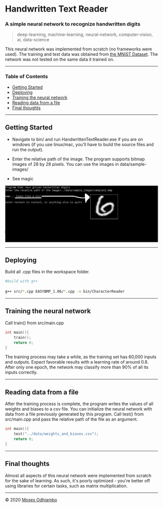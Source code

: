 # Handwritten Text Reader

### A simple neural network to recognize handwritten digits

> deep-learning, machine-learning, neural-network, computer-vision, ai, data-science

This neural network was implemented from scratch (no frameworks were used). The training and test data was obtained from [the MNIST Dataset](http://yann.lecun.com/exdb/mnist/). The network was not tested on the same data it trained on.

---
### Table of Contents

- [Getting Started](#getting-started)
- [Deploying](#deploying)
- [Training the neural network](#training-the-neural-network)
- [Reading data from a file](#reading-data-from-a-file)
- [Final thoughts](#final-thoughts)

---

<a name="getting-started"></a>
## Getting Started

- Navigate to bin/ and run HandwrittenTextReader.exe if you are on windows (if you use linux/mac, you'll have to build the source files and run the output).

- Enter the relative path of the image. The program supports bitmap images of 28 by 28 pixels. You can use the images in data/sample-images/

- See magic

![Screenshot](./screenshots/screenshot.jpg?raw=true "Screenshot")

---

<a name="deploying"></a>
## Deploying

Build all .cpp files in the workspace folder. 
```bash
#build with g++

g++ src/*.cpp EASYBMP_1.06/*.cpp -o bin/CharacterReader
```

---

<a name="training-the-neural-network"></a>
## Training the neural network

Call train() from src/main.cpp
```C++
int main(){
    train();
    return 0;
}
```
The training process may take a while, as the training set has 60,000 inputs and outputs. Expect favorable results with a learning rate of around 0.8. After only one epoch, the network may classify more than 90% of all its inputs correctly. 

---

<a name="reading-data-from-file"></a>
## Reading data from a file

After the training process is complete, the program writes the values of all weights and biases to a csv file. You can initialize the neural network with data from a file previously generated by this program. Call test() from src/main.cpp and pass the relative path of the file as an argument.

```C++
int main(){
    test("../data/weights_and_biases.csv");
    return 0;
}
```

---

<a name="final-thoughts"></a>
## Final thoughts

Almost all aspects of this neural network were implemented from scratch for the sake of learning. As such, it's poorly optimized - you're better off using libraries for certain tasks, such as matrix multiplication.

---

© 2020 [Moses Odhiambo](https:/github.com/badass-techie)